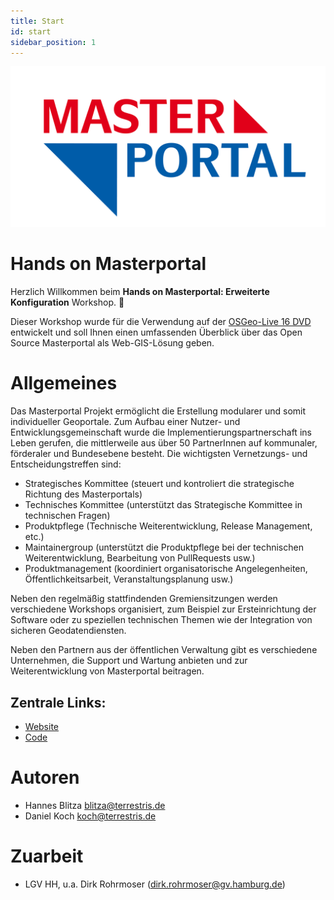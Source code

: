 ```yaml
---
title: Start
id: start
sidebar_position: 1
---
```


![Masterportal Logo](/img/LGV_Masterportal_quer_rgb.png)

# Hands on Masterportal

Herzlich Willkommen beim **Hands on Masterportal: Erweiterte Konfiguration** Workshop. :wave:

Dieser Workshop wurde für die Verwendung auf der [OSGeo-Live 16 DVD](https://live.osgeo.org) entwickelt und soll Ihnen einen umfassenden Überblick über das Open Source Masterportal als Web-GIS-Lösung geben.

# Allgemeines

Das Masterportal Projekt ermöglicht die Erstellung modularer und somit individueller Geoportale. Zum Aufbau einer Nutzer- und Entwicklungsgemeinschaft wurde die Implementierungspartnerschaft ins Leben gerufen, die mittlerweile aus über 50 PartnerInnen auf kommunaler, förderaler und Bundesebene besteht. Die wichtigsten Vernetzungs- und Entscheidungstreffen sind:

* Strategisches Kommittee (steuert und kontroliert die strategische Richtung des Masterportals)
* Technisches Kommittee (unterstützt das Strategische Kommittee in technischen Fragen)
* Produktpflege (Technische Weiterentwicklung, Release Management, etc.)
* Maintainergroup (unterstützt die Produktpflege bei der technischen Weiterentwicklung, Bearbeitung von PullRequests usw.)
* Produktmanagement (koordiniert organisatorische Angelegenheiten, Öffentlichkeitsarbeit, Veranstaltungsplanung usw.)

Neben den regelmäßig stattfindenden Gremiensitzungen werden verschiedene Workshops organisiert, zum Beispiel zur Ersteinrichtung der Software oder zu speziellen technischen Themen wie der Integration von sicheren Geodatendiensten.

Neben den Partnern aus der öffentlichen Verwaltung gibt es verschiedene Unternehmen, die Support und Wartung anbieten und zur Weiterentwicklung von Masterportal beitragen.


## Zentrale Links:

* [Website](https://www.masterportal.org/)
* [Code](https://bitbucket.org/geowerkstatt-hamburg/masterportal/)

# Autoren

- Hannes Blitza blitza@terrestris.de
- Daniel Koch koch@terrestris.de

# Zuarbeit

- LGV HH, u.a. Dirk Rohrmoser ([dirk.rohrmoser@gv.hamburg.de](mailto::dirk.rohrmoser@gv.hamburg.de))

